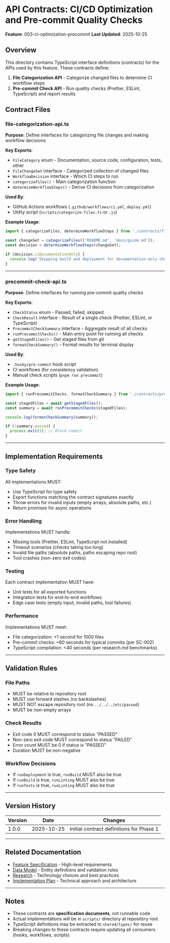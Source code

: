 # API Contracts: CI/CD Optimization and Pre-commit Quality Checks

**Feature**: 003-ci-optimization-precommit
**Last Updated**: 2025-10-25

## Overview

This directory contains TypeScript interface definitions (contracts) for the APIs used by this feature. These contracts define:

1. **File Categorization API** - Categorize changed files to determine CI workflow steps
2. **Pre-commit Check API** - Run quality checks (Prettier, ESLint, TypeScript) and report results

## Contract Files

### file-categorization-api.ts

**Purpose**: Define interfaces for categorizing file changes and making workflow decisions

**Key Exports**:

- `FileCategory` enum - Documentation, source code, configuration, tests, other
- `FileChangeSet` interface - Categorized collection of changed files
- `WorkflowDecision` interface - Which CI steps to run
- `categorizeFiles()` - Main categorization function
- `determineWorkflowSteps()` - Derive CI decisions from categorization

**Used By**:

- GitHub Actions workflows (`.github/workflows/ci.yml`, `deploy.yml`)
- Utility script (`scripts/categorize-files.ts` or `.js`)

**Example Usage**:

```typescript
import { categorizeFiles, determineWorkflowSteps } from './contracts/file-categorization-api';

const changeSet = categorizeFiles(['README.md', 'docs/guide.md']);
const decision = determineWorkflowSteps(changeSet);

if (decision.isDocumentationOnly) {
  console.log('Skipping build and deployment for documentation-only changes');
}
```

---

### precommit-check-api.ts

**Purpose**: Define interfaces for running pre-commit quality checks

**Key Exports**:

- `CheckStatus` enum - Passed, failed, skipped
- `CheckResult` interface - Result of a single check (Prettier, ESLint, or TypeScript)
- `PrecommitCheckSummary` interface - Aggregate result of all checks
- `runPrecommitChecks()` - Main entry point for running all checks
- `getStagedFiles()` - Get staged files from git
- `formatCheckSummary()` - Format results for terminal display

**Used By**:

- `.husky/pre-commit` hook script
- CI workflows (for consistency validation)
- Manual check scripts (`pnpm run precommit`)

**Example Usage**:

```typescript
import { runPrecommitChecks, formatCheckSummary } from './contracts/precommit-check-api';

const stagedFiles = await getStagedFiles();
const summary = await runPrecommitChecks(stagedFiles);

console.log(formatCheckSummary(summary));

if (!summary.passed) {
  process.exit(1); // Block commit
}
```

---

## Implementation Requirements

### Type Safety

All implementations MUST:

- Use TypeScript for type safety
- Export functions matching the contract signatures exactly
- Throw errors for invalid inputs (empty arrays, absolute paths, etc.)
- Return promises for async operations

### Error Handling

Implementations MUST handle:

- Missing tools (Prettier, ESLint, TypeScript not installed)
- Timeout scenarios (checks taking too long)
- Invalid file paths (absolute paths, paths escaping repo root)
- Tool crashes (non-zero exit codes)

### Testing

Each contract implementation MUST have:

- Unit tests for all exported functions
- Integration tests for end-to-end workflows
- Edge case tests (empty input, invalid paths, tool failures)

### Performance

Implementations MUST meet:

- File categorization: <1 second for 1000 files
- Pre-commit checks: <60 seconds for typical commits (per SC-002)
- TypeScript compilation: <40 seconds (per research.md benchmarks)

---

## Validation Rules

### File Paths

- MUST be relative to repository root
- MUST use forward slashes (no backslashes)
- MUST NOT escape repository root (no `../../../etc/passwd`)
- MUST be non-empty arrays

### Check Results

- Exit code 0 MUST correspond to status "PASSED"
- Non-zero exit code MUST correspond to status "FAILED"
- Error count MUST be 0 if status is "PASSED"
- Duration MUST be non-negative

### Workflow Decisions

- If `runDeployment` is true, `runBuild` MUST also be true
- If `runBuild` is true, `runLinting` MUST also be true
- If `runTests` is true, `runLinting` MUST also be true

---

## Version History

| Version | Date       | Changes                                  |
| ------- | ---------- | ---------------------------------------- |
| 1.0.0   | 2025-10-25 | Initial contract definitions for Phase 1 |

---

## Related Documentation

- [Feature Specification](../spec.md) - High-level requirements
- [Data Model](../data-model.md) - Entity definitions and validation rules
- [Research](../research.md) - Technology choices and best practices
- [Implementation Plan](../plan.md) - Technical approach and architecture

---

## Notes

- These contracts are **specification documents**, not runnable code
- Actual implementations will be in `scripts/` directory at repository root
- TypeScript definitions may be extracted to `shared/types/` for reuse
- Breaking changes to these contracts require updating all consumers (hooks, workflows, scripts)
